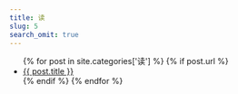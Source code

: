 ```yaml
---
title: 读
slug: 5
search_omit: true
---
```

<ul class="postlist">
  {% for post in site.categories['读']  %}
  {% if post.url %}
  <li class="posttitle"><a href="{{ post.url }}">{{ post.title }}</a></li>
  {% endif %}
  {% endfor %}
</ul>
